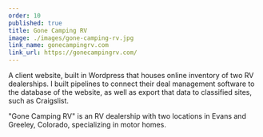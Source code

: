 ```yaml
---
order: 10
published: true
title: Gone Camping RV
image: ./images/gone-camping-rv.jpg
link_name: gonecampingrv.com
link_url: https://gonecampingrv.com/
---
```


<p>
A client website, built in Wordpress that houses online inventory of two RV dealerships. I built pipelines to connect their deal management software to the database of the website, as well as export that data to classified sites, such as Craigslist.
</p>

<p>
"Gone Camping RV" is an RV dealership with two locations in Evans and Greeley, Colorado, specializing in motor homes.
</p>
